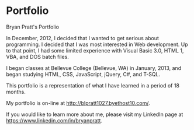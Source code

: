 Portfolio
=========

Bryan Pratt's Portfolio

In December, 2012, I decided that I wanted to get serious about programming.  I decided that I was most interested in Web development.  Up to that point, I had some limited experience with Visual Basic 3.0, HTML 1, VBA, and DOS batch files.  

I began classes at Bellevue College (Bellevue, WA) in January, 2013, and began studying HTML, CSS, JavaScript, jQuery, C#, and T-SQL.

This portfolio is a representation of what I have learned in a period of 18 months.

My portfolio is on-line at http://blpratt1027.byethost10.com/.

If you would like to learn more about me, please visit my LinkedIn page at https://www.linkedin.com/in/bryanpratt. 

